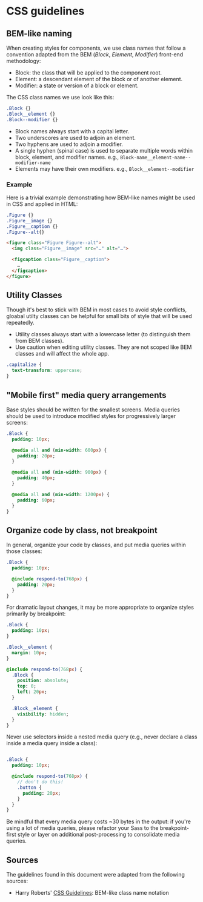 # CSS guidelines

## BEM-like naming

When creating styles for components, we use class names that follow
a convention adapted from the BEM (_Block_, _Element_, _Modifier_)
front-end methodology:

* Block: the class that will be applied to the component root.
* Element: a descendant element of the block or of another element.
* Modifier: a state or version of a block or element.

The CSS class names we use look like this:

```css
.Block {}
.Block__element {}
.Block--modifier {}
```

* Block names always start with a capital letter.
* Two underscores are used to adjoin an element.
* Two hyphens are used to adjoin a modifier.
* A single hyphen (spinal case) is used to separate multiple words
  within block, element, and modifier names.
  e.g., `Block-name__element-name--modifier-name`
* Elements may have their own modifiers.
  e.g., `Block__element--modifier`

### Example

Here is a trivial example demonstrating how BEM-like names might be
used in CSS and applied in HTML:

```css
.Figure {}
.Figure__image {}
.Figure__caption {}
.Figure--alt{}
```

```html
<figure class="Figure Figure--alt">
  <img class="Figure__image" src="…" alt="…">

  <figcaption class="Figure__caption">
    …
  </figcaption>
</figure>
```

## Utility Classes

Though it's best to stick with BEM in most cases to avoid style conflicts, gloabal utilty classes can be helpful for small bits of style that will be used repeatedly.

* Utility classes always start with a lowercase letter (to distinguish them from BEM classes).
* Use caution when editing utility classes. They are not scoped like BEM classes and will affect the whole app.

```css
.capitalize {
  text-transform: uppercase;
}
```

## "Mobile first" media query arrangements

Base styles should be written for the smallest screens. Media queries should be used to introduce modified styles for progressively larger screens:

```sass
.Block {
  padding: 10px;

  @media all and (min-width: 600px) {
    padding: 20px;
  }

  @media all and (min-width: 900px) {
    padding: 40px;
  }

  @media all and (min-width: 1200px) {
    padding: 60px;
  }
}
```

## Organize code by class, not breakpoint

In general, organize your code by classes, and put media queries within those classes:

```sass
.Block {
  padding: 10px;

  @include respond-to(768px) {
    padding: 20px;
  }
}
```

For dramatic layout changes, it may be more appropriate to organize styles primarily by breakpoint:

```sass
.Block {
  padding: 10px;
}

.Block__element {
  margin: 10px;
}

@include respond-to(768px) {
  .Block {
    position: absolute;
    top: 0;
    left: 20px;
  }

  .Block__element {
    visibility: hidden;
  }
}
```

Never use selectors inside a nested media query (e.g., never declare a class inside a media query inside a class):

```sass

.Block {
  padding: 10px;

  @include respond-to(768px) {
    // don't do this!
    .button {
      padding: 20px;
    }
  }
}
```

Be mindful that every media query costs ~30 bytes in the output: if you're using a lot of media queries, please refactor your Sass to the breakpoint-first style or layer on additional post-processing to consolidate media queries.

## Sources

The guidelines found in this document were adapted from the following sources:

* Harry Roberts' [CSS Guidelines](http://cssguidelin.es/): BEM-like class name notation
